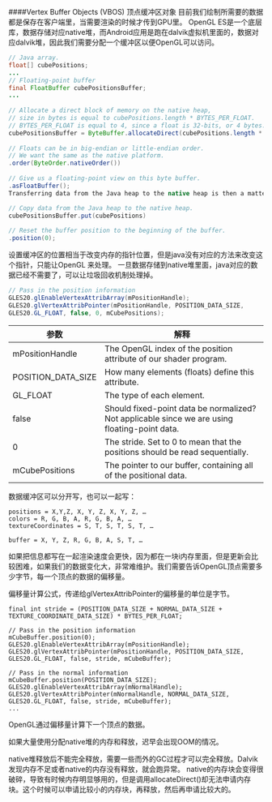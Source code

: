 ####Vertex Buffer Objects (VBOS) 顶点缓冲区对象
目前我们绘制所需要的数据都是保存在客户端里，当需要渲染的时候才传到GPU里。
OpenGL ES是一个底层库，数据存储对应native堆，而Android应用是跑在dalvik虚拟机里面的，数据对应dalvik堆，因此我们需要分配一个缓冲区以便OpenGL可以访问。

```java
// Java array.
float[] cubePositions;
...
// Floating-point buffer
final FloatBuffer cubePositionsBuffer;
...
 
// Allocate a direct block of memory on the native heap,
// size in bytes is equal to cubePositions.length * BYTES_PER_FLOAT.
// BYTES_PER_FLOAT is equal to 4, since a float is 32-bits, or 4 bytes.
cubePositionsBuffer = ByteBuffer.allocateDirect(cubePositions.length * BYTES_PER_FLOAT)
 
// Floats can be in big-endian or little-endian order.
// We want the same as the native platform.
.order(ByteOrder.nativeOrder())
 
// Give us a floating-point view on this byte buffer.
.asFloatBuffer();
Transferring data from the Java heap to the native heap is then a matter of a couple calls:

// Copy data from the Java heap to the native heap.
cubePositionsBuffer.put(cubePositions)
 
// Reset the buffer position to the beginning of the buffer.
.position(0);
```

设置缓冲区的位置相当于改变内存的指针位置，但是java没有对应的方法来改变这个指针，只能让OpenGL 来处理。
一旦数据存储到native堆里面，java对应的数据已经不需要了，可以让垃圾回收机制处理掉。

```java
// Pass in the position information
GLES20.glEnableVertexAttribArray(mPositionHandle);
GLES20.glVertexAttribPointer(mPositionHandle, POSITION_DATA_SIZE,
GLES20.GL_FLOAT, false, 0, mCubePositions);
```
| 参数 | 解释 |
|--------|--------|
| mPositionHandle | The OpenGL index of the position attribute of our shader program. |
|POSITION_DATA_SIZE|How many elements (floats) define this attribute.|
|GL_FLOAT|The type of each element.|
|false|Should fixed-point data be normalized? Not applicable since we are using floating-point data.|
|0|The stride. Set to 0 to mean that the positions should be read sequentially.|
|mCubePositions|The pointer to our buffer, containing all of the positional data.|

数据缓冲区可以分开写，也可以一起写：
```
positions = X,Y,Z, X, Y, Z, X, Y, Z, …
colors = R, G, B, A, R, G, B, A, …
textureCoordinates = S, T, S, T, S, T, …
```
```
buffer = X, Y, Z, R, G, B, A, S, T, …
```

如果把信息都写在一起渲染速度会更快，因为都在一块i内存里面，但是更新会比较困难，如果我们的数据变化大，非常难维护。我们需要告诉OpenGL顶点需要多少字节，每一个顶点的数据的偏移量。

偏移量计算公式，传递给glVertexAttribPointer的偏移量的单位是字节。
```
final int stride = (POSITION_DATA_SIZE + NORMAL_DATA_SIZE + TEXTURE_COORDINATE_DATA_SIZE) * BYTES_PER_FLOAT;
```
```
// Pass in the position information
mCubeBuffer.position(0);
GLES20.glEnableVertexAttribArray(mPositionHandle);
GLES20.glVertexAttribPointer(mPositionHandle, POSITION_DATA_SIZE,
GLES20.GL_FLOAT, false, stride, mCubeBuffer);
 
// Pass in the normal information
mCubeBuffer.position(POSITION_DATA_SIZE);
GLES20.glEnableVertexAttribArray(mNormalHandle);
GLES20.glVertexAttribPointer(mNormalHandle, NORMAL_DATA_SIZE,
GLES20.GL_FLOAT, false, stride, mCubeBuffer);
...
```
OpenGL通过偏移量计算下一个顶点的数据。


如果大量使用分配native堆的内存和释放，迟早会出现OOM的情况。

native堆释放后不能完全释放，需要一些而外的GC过程才可以完全释放。Dalvik发现内存不足或者native的内存没有释放，就会跑异常。
native的内存块会变得很破碎，导致有时候内存明显够用的，但是调用allocateDirect()却无法申请内存块。这个时候可以申请比较小的内存块，再释放，然后再申请比较大的。
